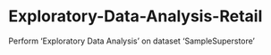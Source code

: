 # Exploratory-Data-Analysis-Retail
Perform ‘Exploratory Data Analysis’ on dataset ‘SampleSuperstore’
